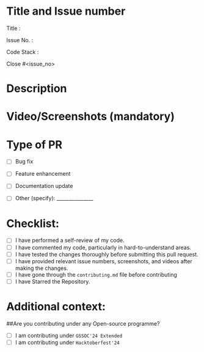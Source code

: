 # Title and Issue number 
<!-- Please make sure issue number is mention in Pull Request else PR will not be merged. -->
Title :

Issue No. :

Code Stack : 

Close #<issue_no>
<!-- Example Close #244  -->
<!-- Replace `issue_no` with the issue number which is fixed in this PR -->


# Description
<!--Please include a brief description of the changes or features added-->


# Video/Screenshots (mandatory)
<!--Please try to attach the working video of your new deployed project here -->


# Type of PR

- [ ] Bug fix
- [ ] Feature enhancement
- [ ] Documentation update
- [ ] Other (specify): _______________


# Checklist:

- [ ] I have performed a self-review of my code.
- [ ] I have commented my code, particularly in hard-to-understand areas.
- [ ] I have tested the changes thoroughly before submitting this pull request.
- [ ] I have provided relevant issue numbers, screenshots, and videos after making the changes.
- [ ] I have gone through the  `contributing.md` file before contributing
- [ ] I have Starred the Repository.
<!-- [X] - put a cross/X inside [] to check the box -->


# Additional context:
<!--Include any additional information or context that might be helpful for reviewers.-->

##Are you contributing under any Open-source programme?
<!--Mention it here-->

- [ ] I am contributing under `GSSOC'24 Extended`
- [ ] I am contributing under `Hacktoberfest'24`

<!-- [X] - put a cross/X inside [] to check the box -->


